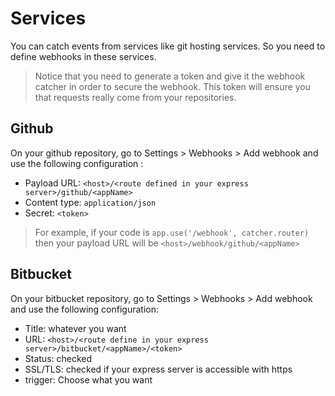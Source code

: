 # Services

You can catch events from services like git hosting services. So you need to define
webhooks in these services.

> Notice that you need to generate a token and give it the webhook catcher in order to secure the webhook. This token will ensure you
that requests really come from your repositories.

## Github

On your github repository, go to Settings > Webhooks > Add webhook and use the following configuration :

* Payload URL: `<host>/<route defined in your express server>/github/<appName>`
* Content type: `application/json`
* Secret: `<token>`

> For example, if your code is `app.use('/webhook', catcher.router)` then your payload URL will be `<host>/webhook/github/<appName>`

## Bitbucket

On your bitbucket repository, go to Settings > Webhooks > Add webhook and use the following configuration:

* Title: whatever you want
* URL: `<host>/<route define in your express server>/bitbucket/<appName>/<token>`
* Status: checked
* SSL/TLS: checked if your express server is accessible with https
* trigger: Choose what you want
